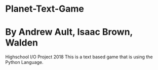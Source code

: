 # Planet-Text-Game
# By Andrew Ault, Isaac Brown, Walden
Highschool I/O Project 2018
This is a text based game that is using the Python Language.

